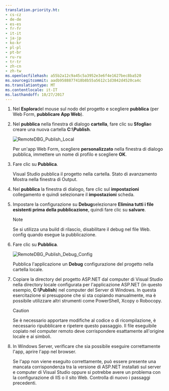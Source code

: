 ```yaml
---
translation.priority.ht:
- cs-cz
- de-de
- es-es
- fr-fr
- it-it
- ja-jp
- ko-kr
- pl-pl
- pt-br
- ru-ru
- tr-tr
- zh-cn
- zh-tw
ms.openlocfilehash: a55b2a12c9a45c5a3952e3e6f4e1627bec8ba520
ms.sourcegitcommit: aadb9588877418b8b55a5612c1d3842d4520ca4c
ms.translationtype: MT
ms.contentlocale: it-IT
ms.lasthandoff: 10/27/2017
---
```

1. Nel **Esplora**del mouse sul nodo del progetto e scegliere **pubblica** (per Web Form, **pubblicare App Web**).

2. Nel **pubblica** nella finestra di dialogo **cartella**, fare clic su **Sfoglia**e creare una nuova cartella **C:\Publish**.

    ![RemoteDBG_Publish_Local](../media/remotedbg_publish_local.png "RemoteDBG_Publish_Local")

    Per un'app Web Form, scegliere **personalizzato** nella finestra di dialogo pubblica, immettere un nome di profilo e scegliere **OK**.

3. Fare clic su **Pubblica**.

    Visual Studio pubblica il progetto nella cartella. Stato di avanzamento Mostra nella finestra di Output.

4. Nel **pubblica** la finestra di dialogo, fare clic sul **impostazioni** collegamento e quindi selezionare il **impostazioni** scheda.

5. Impostare la configurazione su **Debug**selezionare **Elimina tutti i file esistenti prima della pubblicazione**, quindi fare clic su **salvare**.

    > [!NOTE]
    > Se si utilizza una build di rilascio, disabilitare il debug nel file Web. config quando esegue la pubblicazione.

6. Fare clic su **Pubblica**.

    ![RemoteDBG_Publish_Debug_Config](../media/remotedbg_publish_debug_config.png "RemoteDBG_Publish_Debug_Config")
    
    Pubblica l'applicazione un **Debug** configurazione del progetto nella cartella locale.

5. Copiare la directory del progetto ASP.NET dal computer di Visual Studio nella directory locale configurata per l'applicazione ASP.NET (in questo esempio, **C:\Publish**) nel computer del Server di Windows. In questa esercitazione si presuppone che si sta copiando manualmente, ma è possibile utilizzare altri strumenti come PowerShell, Xcopy o Robocopy.

    > [!CAUTION]
    >  Se è necessario apportare modifiche al codice o di ricompilazione, è necessario ripubblicare e ripetere questo passaggio. Il file eseguibile copiato nel computer remoto deve corrispondere esattamente all'origine locale e ai simboli.

6. In Windows Server, verificare che sia possibile eseguire correttamente l'app, aprire l'app nel browser.

    Se l'app non viene eseguito correttamente, può essere presente una mancata corrispondenza tra la versione di ASP.NET installati sul server e computer di Visual Studio oppure si potrebbe avere un problema con la configurazione di IIS o il sito Web. Controlla di nuovo i passaggi precedenti.